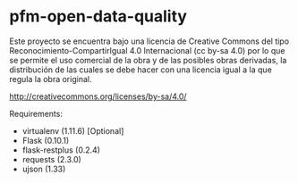 pfm-open-data-quality
=====================

Este proyecto se encuentra bajo una licencia de Creative Commons del tipo Reconocimiento-CompartirIgual 4.0 Internacional  (cc by-sa 4.0) por lo que se permite el uso comercial de la obra y de las posibles obras derivadas, la distribución de las cuales se debe hacer con una licencia igual a la que regula la obra original.  

http://creativecommons.org/licenses/by-sa/4.0/


Requirements:

- virtualenv (1.11.6) [Optional]
- Flask (0.10.1)
- flask-restplus (0.2.4)
- requests (2.3.0)
- ujson (1.33)
